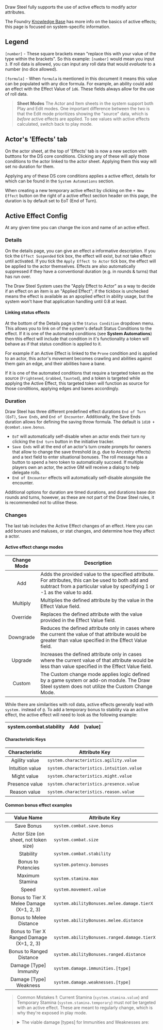 Draw Steel fully supports the use of active effects to modify actor attributes.

The Foundry [Knowledge Base](https://foundryvtt.com/article/active-effects/) has more info on the basics of active effects; this page is focused on system-specific information.

## Legend

`[number]` - These square brackets mean "replace this with your value of the type within the brackets". So this example: `[number]` would mean you input `3`. If roll data is allowed, you can input any roll data that would _evaluate_ to a number (no dice allowed).

`[formula]` - When `formula` is mentioned in this document it means this value can be populated with any dice formula. For example, an ability could add an effect with the Effect Value of `1d6`. These fields always allow for the use of roll data.

> **Sheet Modes**
> The Actor and Item sheets in the system support both Play and Edit modes. One important difference between the two is that the Edit mode prioritizes showing the "source" data, which is *before* active effects are applied. To see values with active effects calculated, switch back to play mode.

## Actor's 'Effects' tab

On the actor sheet, at the top of 'Effects' tab is now a new section with butttons for the DS core conditions. Clicking any of these will aply those conditions to the actor linked to the actor sheet. Applying them this way will set no duration for them.

Applying any of these DS core conditions applies a active effect, details for which can be found in the `System Automations` section.

When creating a new temporary active effect by clicking on the `+ New Effect` button on the right of a active effect section header on this page, the duration is by default set to EoT (End of Turn).

## Active Effect Config

At any given time you can change the icon and name of an active effect.

### Details

On the details page, you can give an effect a informative description. If you tick the `Effect Suspended` tick box, the effect will exist, but not take effect until activated. If you tick the `Apply Effect to Actor` tick box, the effect will be applied to the actor themselves. Effects are also automatically suppressed if they have a conventional duration (e.g. in rounds & turns) that has run over.

The Draw Steel System uses the "Apply Effect to Actor" as a way to decide if an effect on an item is an "Applied Effect"; if the tickbox is unchecked means the effect is available as an apoplied effect in ability usage, but the system won't have that application handling until 0.8 at least.

#### Linking status effects

At the bottom of the Details page is the `Status Condition` dropdown menu. This allows you to link on of the system's default Status Conditions to the effect. If it is one of the automated conditions (see **System Automations**) then this effect will include that condition in it's functionality a token will behave as if that status condition is applied to it.

For example if an Active Effect is linked to the `Prone` condition and is applied to an actor, this actor's movement becomes crawling and abilities against them gain an edge, and their abilities have a bane.

If it is one of the automated conditions that require a targeted token as the source (`Frightened`, `Grabbed`, `Taunted`), and a token is targeted while applying the Active Effect, this targeted token will function as source for those conditions, applying edges and banes accordingly.

### Duration

Draw Steel has three different predefined effect durations `End of Turn (EoT)`, `Save Ends`, and `End of Encounter`.
Additionally, the Save Ends duration allows for defining the saving throw formula. The default is `1d10 + @combat.save.bonus`.

+ `EoT` will automatically self-disable when an actor ends their turn ny clicking the `End turn` button in the initiative tracker.
+ `Save Ends` will at the end of an actor's turn create prompts for owners that allow to change the save threshold (e.g. due to Ancestry effects) and a text field to enter situational bonuses. The roll message has a button to spend a hero token to automatically succeed. If multiple players own an actor, the active GM will receive a dialog to help delegate rolls.
+ `End of Encounter` effects will automatically self-disable alongside the encounter.

Additional options for duration are timed durations, and durations base don rounds and turns, however, as these are not part of the Draw Steel rules, it is recommended not to utilise these.

### Changes

The last tab includes the Active Effect changes of an effect. Here you can add bonuses and maluses, or stat changes, and determine how they affect a actor.

#### Active effect change modes

|Change Mode|Description|
|:-----------:|--------|
|Add|Adds the provided value to the specified attribute. For attributes, this can be used to both add and subtract from a particular value by specifying 1 or -1 as the value to add.|
|Multiply|Multiplies the defined attribute by the value in the Effect Value field.|
|Override|Replaces the defined attribute with the value provided in the Effect Value field.|
|Downgrade|Reduces the defined attribute only in cases where the current the value of that attribute would be greater than value specified in the Effect Value field.|
|Upgrade|Increases the defined attribute only in cases where the current value of that attribute would be less than value specified in the Effect Value field.|
|Custom|The Custom change mode applies logic defined by a game system or add-on module. The Draw Steel system does not utilize the Custom Change Mode.|

While there are similarities with roll data, active effects generally lead with `system.` instead of `@`. To add a temporary bonus to stability via an active effect, the active effect will need to look as the following example:

|system.combat.stability|Add|[value]|
|---|---|---|

#### Characteristic Keys

|Characteristic|Attribute Key|
|:---:|---|
|Agility value|`system.characteristics.agility.value`|
|Intuition value|`system.characteristics.intuition.value`|
|Might value|`system.characteristics.might.value`|
|Presence value|`system.characteristics.presence.value`|
|Reason value|`system.characteristics.reason.value`|

#### Common bonus effect examples

|Value Name|Attribute Key|
|:---:|---|
|Save Bonus|`system.combat.save.bonus`|
|Actor Size (on sheet, not token size)|`system.combat.size`|
|Stability|`system.combat.stability`|
|Bonus to Potencies|`system.potency.bonuses`|
|Maximum Stamina|`system.stamina.max`|
|Speed|`system.movement.value`|
|Bonus to Tier X Melee Damage (X=1, 2, 3)|`system.abilityBonuses.melee.damage.tierX`|
|Bonus to Melee Distance|`system.abilityBonuses.melee.distance`|
|Bonus to Tier X Ranged Damage (X=1, 2, 3)|`system.abilityBonuses.ranged.damage.tierX`|
|Bonus to Ranged Distance|`system.abilityBonuses.ranged.distance`|
|Damage [Type] Immunity|`system.damage.immunities.[type]`|
|Damage [Type] Weakness|`system.damage.weaknesses.[type]`|

> Common Mistakes
> **!**: Current Stamina (`system.stamina.value`) and Temporary Stamina (`system.stamina.temporary`) must *not* be targeted with an active effect. These are meant to regularly change, which is why they're exposed in play mode.

> <details><summary>The viable damage [types] for Immunities and Weaknesses are:</summary>
>
> |Damage Type|Active Effect Attribute Key|
> |:---:|---|
> |All damage (including untyped)|`all`
> |Acid damage|`acid`
> |Cold damage|`cold`
> |Corruption damage|`corruption`
> |Fire damage|`fire`
> |Holy damage|`holy`
> |Lightning damage|`lightning`
> |Poison damage|`poison`
> |Psychic Damage|`psychic`
> |Sonic Damage|`sonic`
>
> An Example to add fire immunity 3 would be
>
> |`system.damage.immunities.fire`|Add|`3`|
> |---|---|---|
>
></details>
